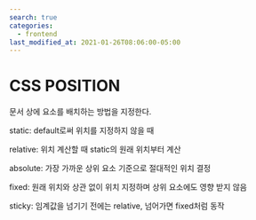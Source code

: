 ```yaml
---
search: true
categories: 
  - frontend
last_modified_at: 2021-01-26T08:06:00-05:00
---
```


# CSS POSITION

문서 상에 요소를 배치하는 방법을 지정한다.



static: default로써 위치를 지정하지 않을 때

relative: 위치 계산할 때 static의 원래 위치부터 계산

absolute: 가장 가까운 상위 요소 기준으로 절대적인 위치 결정

fixed: 원래 위치와 상관 없이 위치 지정하며 상위 요소에도 영향 받지 않음

sticky: 임계값을 넘기기 전에는 relative, 넘어가면 fixed처럼 동작
